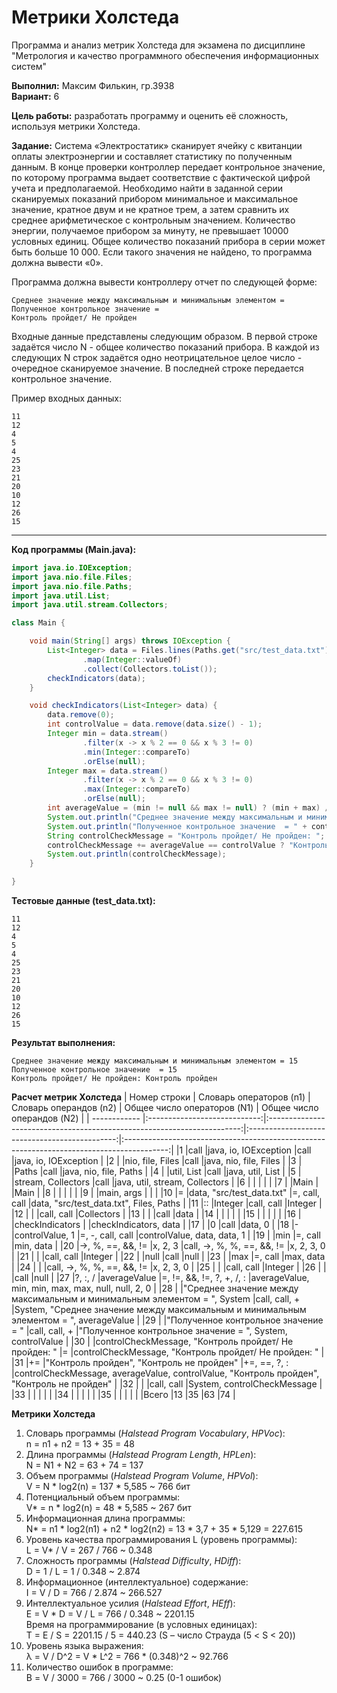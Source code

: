 # Метрики Холстеда
Программа и анализ метрик Холстеда для экзамена по дисциплине "Метрология и качество программного обеспечения информационных систем"

**Выполнил:** Максим Филькин, гр.3938  
**Вариант:** 6

**Цель работы:** разработать программу и оценить её сложность, используя метрики Холстеда.

**Задание:** Система «Электростатик» сканирует ячейку с квитанции оплаты электроэнергии и составляет статистику по полученным данным.  В конце проверки контроллер передает контрольное значение, по которому программа выдает соответствие с фактической цифрой учета и предполагаемой. Необходимо найти в заданной серии сканируемых показаний прибором минимальное и максимальное значение, кратное двум и не кратное трем, а затем сравнить их среднее арифметическое с контрольным значением. Количество энергии, получаемое прибором за минуту, не превышает 10000 условных единиц. Общее количество показаний прибора в серии может быть больше 10 000. Если такого значения не найдено, то программа должна вывести «0».

Программа должна вывести контроллеру отчет по следующей форме:
```
Среднее значение между максимальным и минимальным элементом =
Полученное контрольное значение =
Контроль пройдет/ Не пройден
```

Входные данные представлены следующим образом. В первой строке задаётся число N - общее количество показаний прибора. В каждой из следующих N строк задаётся одно неотрицательное целое число - очередное сканируемое значение. В последней строке передается контрольное значение. 

Пример входных данных:  
```
11  
12  
4  
5  
4  
25  
23  
21  
20  
10  
12  
26  
15
```
***
**Код программы (Main.java):**
```java
import java.io.IOException;
import java.nio.file.Files;
import java.nio.file.Paths;
import java.util.List;
import java.util.stream.Collectors;

class Main {

    void main(String[] args) throws IOException {
        List<Integer> data = Files.lines(Paths.get("src/test_data.txt"))
                .map(Integer::valueOf)
                .collect(Collectors.toList());
        checkIndicators(data);
    }

    void checkIndicators(List<Integer> data) {
        data.remove(0);
        int controlValue = data.remove(data.size() - 1);
        Integer min = data.stream()
                .filter(x -> x % 2 == 0 && x % 3 != 0)
                .min(Integer::compareTo)
                .orElse(null);
        Integer max = data.stream()
                .filter(x -> x % 2 == 0 && x % 3 != 0)
                .max(Integer::compareTo)
                .orElse(null);
        int averageValue = (min != null && max != null) ? (min + max) / 2 : 0;
        System.out.println("Среднее значение между максимальным и минимальным элементом = " + averageValue);
        System.out.println("Полученное контрольное значение  = " + controlValue);
        String controlCheckMessage = "Контроль пройдет/ Не пройден: ";
        controlCheckMessage += averageValue == controlValue ? "Контроль пройден" : "Контроль не пройден";
        System.out.println(controlCheckMessage);
    }

}
```
**Тестовые данные (test_data.txt):**
```
11  
12  
4  
5  
4  
25  
23  
21  
20  
10  
12  
26  
15
```
**Результат выполнения:**
```
Среднее значение между максимальным и минимальным элементом = 15
Полученное контрольное значение  = 15
Контроль пройдет/ Не пройден: Контроль пройден
```
**Расчет метрик Холстеда**
| Номер строки | Словарь операторов (n1)      | Словарь операндов (n2)                                                  | Общее число операторов (N1)                   | Общее число операндов (N2)                                                                |
| ------------ |:----------------------------:|:-----------------------------------------------------------------------:|:---------------------------------------------:|:-----------------------------------------------------------------------------------------:|
|1             |call                          |java, io, IOException                                                    |call                                           |java, io, IOException                                                                      |
|2             |                              |nio, file, Files                                                         |call                                           |java, nio, file, Files                                                                     |
|3             |                              |Paths                                                                    |call                                           |java, nio, file, Paths                                                                     |
|4             |                              |util, List                                                               |call                                           |java, util, List                                                                           |
|5             |                              |stream, Collectors                                                       |call                                           |java, util, stream, Collectors                                                             |
|6             |                              |                                                                         |                                               |                                                                                           |
|7             |                              |Main                                                                     |                                               |Main                                                                                       |
|8             |                              |                                                                         |                                               |                                                                                           |
|9             |                              |main, args                                                               |                                               |                                                                                           |
|10            |=                             |data, "src/test_data.txt"                                                |=, call, call                                  |data, "src/test_data.txt", Files, Paths                                                    |
|11            |::                            |Integer                                                                  |call, call                                     |Integer                                                                                    |
|12            |                              |                                                                         |call, call                                     |Collectors                                                                                 |
|13            |                              |                                                                         |call                                           |data                                                                                       |
|14            |                              |                                                                         |                                               |                                                                                           |
|15            |                              |                                                                         |                                               |                                                                                           |
|16            |                              |checkIndicators                                                          |                                               |checkIndicators, data                                                                      |
|17            |                              |0                                                                        |call                                           |data, 0                                                                                    |
|18            |-                             |controlValue, 1                                                          |=, -, call, call                               |controlValue, data, data, 1                                                                |
|19            |                              |min                                                                      |=, call                                        |min, data                                                                                  |
|20            |->, %, ==, &&, !=             |x, 2, 3                                                                  |call, ->, %, %, ==, &&, !=                     |x, 2, 3, 0                                                                                 |
|21            |                              |                                                                         |call, call                                     |Integer                                                                                    |
|22            |                              |null                                                                     |call                                           |null                                                                                       |
|23            |                              |max                                                                      |=, call                                        |max, data                                                                                  |
|24            |                              |                                                                         |call, ->, %, %, ==, &&, !=                     |x, 2, 3, 0                                                                                 |
|25            |                              |                                                                         |call, call                                     |Integer                                                                                    |
|26            |                              |                                                                         |call                                           |null                                                                                       |
|27            |?, :, /                       |averageValue                                                             |=, !=, &&, !=, ?, +, /, :                      |averageValue, min, min, max, max, null, null, 2, 0                                         |
|28            |                              |"Среднее значение между максимальным и минимальным элементом = ", System |call, call, +                                  |System, "Среднее значение между максимальным и минимальным элементом = ", averageValue     |
|29            |                              |"Полученное контрольное значение  = "                                    |call, call, +                                  |"Полученное контрольное значение  = ", System, controlValue                                |
|30            |                              |controlCheckMessage, "Контроль пройдет/ Не пройден: "                    |=                                              |controlCheckMessage, "Контроль пройдет/ Не пройден: "                                      |
|31            |+=                            |"Контроль пройден", "Контроль не пройден"                                |+=, ==, ?, :                                   |controlCheckMessage, averageValue, controlValue, "Контроль пройден", "Контроль не пройден" |
|32            |                              |                                                                         |call, call                                     |System, controlCheckMessage                                                                |
|33            |                              |                                                                         |                                               |                                                                                           |
|34            |                              |                                                                         |                                               |                                                                                           |
|35            |                              |                                                                         |                                               |                                                                                           |
|Всего         |13                            |35                                                                       |63                                             |74                                                                                          |

**Метрики Холстеда**

1. Словарь программы (*Halstead Program Vocabulary*, *HPVoc*):\
n = n1 + n2 = 13 + 35 = 48
2. Длина программы (*Halstead Program Length*, *HPLen*):\
N = N1 + N2 = 63 + 74 = 137
3. Объем программы (*Halstead Program Volume*, *HPVol*):\
V = N \* log2(n) = 137 \* 5,585 ~ 766 бит
4. Потенциальный объем программы:\
V\* = n \* log2(n) = 48 \* 5,585 ~ 267 бит
5. Информационная длина программы:\
N\* = n1 \* log2(n1) + n2 \* log2(n2) = 13 \* 3,7 + 35 \* 5,129 = 227.615
6. Уровень качества программирования L (уровень программы):\
L = V\* / V = 267 / 766 ~ 0.348
7. Сложность программы (*Halstead Difficulty*, *HDiff*):\
D = 1 / L = 1 / 0.348 ~ 2.874
8. Информационное (интеллектуальное) содержание:\
I = V / D = 766 / 2.874 ~ 266.527
9. Интеллектуальное усилия (*Halstead Effort*, *HEff*):\
E = V \* D = V / L = 766 / 0.348 ~ 2201.15\
Время на программирование (в условных единицах):\
T = E / S = 2201.15 / 5 = 440.23 (S – число Страуда (5 < S < 20))
10. Уровень языка выражения:\
λ = V / D^2 = V \* L^2 = 766 \* (0.348)^2 ~ 92.766
11. Количество ошибок в программе:\
В = V / 3000 = 766 / 3000 ~ 0.25 (0-1 ошибок)
